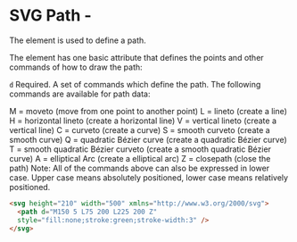 # SVG Path - <path>

The <path> element is used to define a path.

The <path> element has one basic attribute that defines the points and other commands of how to draw the path:

`d`	Required. A set of commands which define the path.
The following commands are available for path data:

M = moveto (move from one point to another point)
L = lineto (create a line)
H = horizontal lineto (create a horizontal line)
V = vertical lineto (create a vertical line)
C = curveto (create a curve)
S = smooth curveto (create a smooth curve)
Q = quadratic Bézier curve (create a quadratic Bézier curve)
T = smooth quadratic Bézier curveto (create a smooth quadratic Bézier curve)
A = elliptical Arc (create a elliptical arc)
Z = closepath (close the path)
Note: All of the commands above can also be expressed in lower case. Upper case means absolutely positioned, lower case means relatively positioned.

```html
<svg height="210" width="500" xmlns="http://www.w3.org/2000/svg">
  <path d="M150 5 L75 200 L225 200 Z"
  style="fill:none;stroke:green;stroke-width:3" />
</svg>
```



